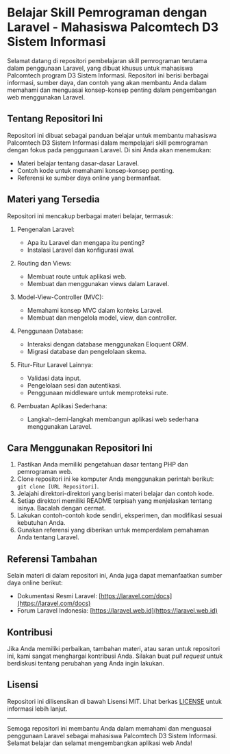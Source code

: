 # Belajar Skill Pemrograman dengan Laravel - Mahasiswa Palcomtech D3 Sistem Informasi

Selamat datang di repositori pembelajaran skill pemrograman terutama dalam penggunaan Laravel, yang dibuat khusus untuk mahasiswa Palcomtech program D3 Sistem Informasi. Repositori ini berisi berbagai informasi, sumber daya, dan contoh yang akan membantu Anda dalam memahami dan menguasai konsep-konsep penting dalam pengembangan web menggunakan Laravel.

## Tentang Repositori Ini

Repositori ini dibuat sebagai panduan belajar untuk membantu mahasiswa Palcomtech D3 Sistem Informasi dalam mempelajari skill pemrograman dengan fokus pada penggunaan Laravel. Di sini Anda akan menemukan:

- Materi belajar tentang dasar-dasar Laravel.
- Contoh kode untuk memahami konsep-konsep penting.
- Referensi ke sumber daya online yang bermanfaat.

## Materi yang Tersedia

Repositori ini mencakup berbagai materi belajar, termasuk:

1. Pengenalan Laravel:
   - Apa itu Laravel dan mengapa itu penting?
   - Instalasi Laravel dan konfigurasi awal.
   
2. Routing dan Views:
   - Membuat route untuk aplikasi web.
   - Membuat dan menggunakan views dalam Laravel.

3. Model-View-Controller (MVC):
   - Memahami konsep MVC dalam konteks Laravel.
   - Membuat dan mengelola model, view, dan controller.

4. Penggunaan Database:
   - Interaksi dengan database menggunakan Eloquent ORM.
   - Migrasi database dan pengelolaan skema.

5. Fitur-Fitur Laravel Lainnya:
   - Validasi data input.
   - Pengelolaan sesi dan autentikasi.
   - Penggunaan middleware untuk memproteksi rute.

6. Pembuatan Aplikasi Sederhana:
   - Langkah-demi-langkah membangun aplikasi web sederhana menggunakan Laravel.

## Cara Menggunakan Repositori Ini

1. Pastikan Anda memiliki pengetahuan dasar tentang PHP dan pemrograman web.
2. Clone repositori ini ke komputer Anda menggunakan perintah berikut: `git clone [URL Repositori]`.
3. Jelajahi direktori-direktori yang berisi materi belajar dan contoh kode.
4. Setiap direktori memiliki README terpisah yang menjelaskan tentang isinya. Bacalah dengan cermat.
5. Lakukan contoh-contoh kode sendiri, eksperimen, dan modifikasi sesuai kebutuhan Anda.
6. Gunakan referensi yang diberikan untuk memperdalam pemahaman Anda tentang Laravel.

## Referensi Tambahan

Selain materi di dalam repositori ini, Anda juga dapat memanfaatkan sumber daya online berikut:

- Dokumentasi Resmi Laravel: [https://laravel.com/docs](https://laravel.com/docs)
- Forum Laravel Indonesia: [https://laravel.web.id](https://laravel.web.id)

## Kontribusi

Jika Anda memiliki perbaikan, tambahan materi, atau saran untuk repositori ini, kami sangat menghargai kontribusi Anda. Silakan buat _pull request_ untuk berdiskusi tentang perubahan yang Anda ingin lakukan.

## Lisensi

Repositori ini dilisensikan di bawah Lisensi MIT. Lihat berkas [LICENSE](LICENSE) untuk informasi lebih lanjut.

---

Semoga repositori ini membantu Anda dalam memahami dan menguasai penggunaan Laravel sebagai mahasiswa Palcomtech D3 Sistem Informasi. Selamat belajar dan selamat mengembangkan aplikasi web Anda!
